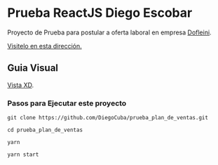 # Prueba ReactJS Diego Escobar

Proyecto de Prueba para postular a oferta laboral en empresa [Dofleini](https://dofleini.com/).

[Visitelo en esta dirección.](https://prueba-diego-escobar.web.app/)

## Guia Visual

[Vista XD](https://xd.adobe.com/view/43606cbf-d39c-4378-ba1d-064f91c41488-1633/).

### Pasos para Ejecutar este proyecto

`git clone https://github.com/DiegoCuba/prueba_plan_de_ventas.git`

`cd prueba_plan_de_ventas`

`yarn`

`yarn start`

